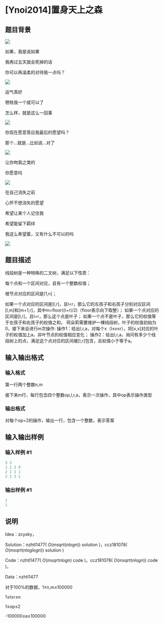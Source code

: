 # [Ynoi2014]置身天上之森

## 题目背景

![](https://cdn.luogu.com.cn/upload/pic/45593.png)

如果，我是说如果

我再过五天就会死掉的话

你可以再温柔的对待我一点吗？

![](https://cdn.luogu.com.cn/upload/pic/45555.png)

运气真好

牺牲我一个就可以了

怎么样，就是这么一回事

![](https://cdn.luogu.com.cn/upload/pic/45566.png)

你现在愿意答应我最后的愿望吗？

那个...就是...比如说...对了

![](https://cdn.luogu.com.cn/upload/pic/45577.png)

让你吻我之类的

你愿意吗

![](https://cdn.luogu.com.cn/upload/pic/45586.png)

在自己消失之前

心怀不想消失的愿望

希望让某个人记住我

希望能留下羁绊

我这么希望着，又有什么不可以的吗

![](https://cdn.luogu.com.cn/upload/pic/45501.png) 

## 题目描述

线段树是一种特殊的二叉树，满足以下性质：

每个点和一个区间对应，且有一个整数权值；

根节点对应的区间是[1,n]；

如果一个点对应的区间是[l,r]，且l<r，那么它的左孩子和右孩子分别对应区间[l,m]和[m+1,r]，其中m=floor((l+r)/2)（floor表示向下取整）； 如果一个点对应的区间是[l,r]，且l=r，那么这个点是叶子； 如果一个点不是叶子，那么它的权值等于左孩子和右孩子的权值之和。 珂朵莉需要维护一棵线段树，叶子的权值初始为0，接下来会进行m次操作: 操作1：给出l,r,a，对每个x（l≤x≤r），将[x,x]对应的叶子的权值加上a，非叶节点的权值相应变化； 操作2：给出l,r,a，询问有多少个线段树上的点，满足这个点对应的区间被[l,r]包含，且权值小于等于a。

## 输入输出格式

### 输入格式

第一行两个整数n,m

接下来m行，每行包含四个整数op,l,r,a，表示一次操作，其中op表示操作类型

### 输出格式

对每个op=2的操作，输出一行，包含一个整数，表示答案

## 输入输出样例

### 输入样例 #1

```cpp
3 3
1 2 3 9
2 1 2 1
2 1 3 1
```


### 输出样例 #1

```cpp
1
1
```


## 说明

Idea：zcysky，

Solution：nzhtl1477( $O( msqrt(nlogn) )$ solution )，ccz181078( $O( msqrt(nloglogn) )$ solution )

Code：nzhtl1477( $O( msqrtnlogn )$ code )，ccz181078( $O( msqrt(nlogn) )$ code )，

Data：nzhtl1477

对于100%的数据，1≤n,m≤100000

1≤l≤r≤n

1≤op≤2

-100000≤a≤100000

